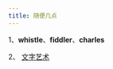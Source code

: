 ```yaml
---
title: 随便几点
---
```


1、**whistle**、**fiddler**、**charles**

2、 [文字艺术](https://fsymbols.com/text-art/blocky/)
